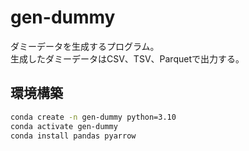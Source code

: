 # gen-dummy

ダミーデータを生成するプログラム。  
生成したダミーデータはCSV、TSV、Parquetで出力する。  

## 環境構築

```sh
conda create -n gen-dummy python=3.10
conda activate gen-dummy
conda install pandas pyarrow
```
